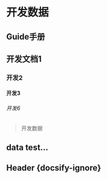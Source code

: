 # 开发数据
## Guide手册

## 开发文档1
### 开发2
#### 开发3 
###### 开发6

> 开发数据

## data test...
## Header {docsify-ignore}
